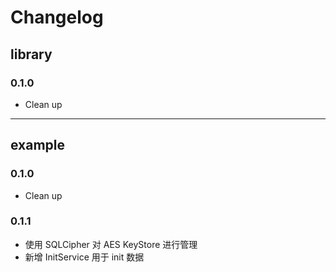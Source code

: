 # Changelog
    
## library

### 0.1.0
* Clean up


---

## example

### 0.1.0
* Clean up

### 0.1.1
* 使用 SQLCipher 对 AES KeyStore 进行管理
* 新增 InitService 用于 init 数据
